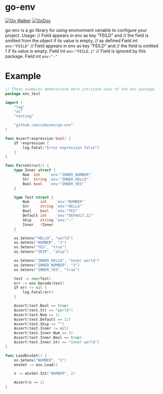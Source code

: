 # go-env

[![Go Walker](https://img.shields.io/badge/Go%20Walker-API%20Documentation-green.svg?style=flat)](https://gowalker.org/github.com/sakeven/go-env)
[![GoDoc](https://img.shields.io/badge/GoDoc-API%20Documentation-blue.svg?style=flat)](http://godoc.org/github.com/sakeven/go-env)


go-env is a go library for using environment variable to configure your project.
Usage:
    // Field appears in env as key "FEILD" and
    // the field is omitted from the object if its value is empty,
    // as defined
    Field int `env:"FEILD"`
    // Field appears in env as key "FEILD" and
    // the field is omitted 1 if its value is empty.
    Field int `env:"FEILD,1"`
    // Field is ignored by this package.
    Field int `env:"-"`

# Example

```go
// These examples demonstrate more intricate uses of the env package.
package env_test

import (
    "log"
    "os"
    "testing"

    "github.com/sakeven/go-env"
)

func Assert(expression bool) {
    if !expression {
        log.Fatal("Error expression false")
    }
}

func ParseStruct() {
    type Inner struct {
        Num  int    `env:"INNER_NUMBER"`
        Str  string `env:"INNER_HELLO"`
        Bool bool   `env:"INNER_YES"`
    }

    type Test struct {
        Num     int    `env:"NUMBER"`
        Str     string `env:"HELLO"`
        Bool    bool   `env:"YES"`
        Default int    `env:"DEFAULT,12"`
        Skip    string `env:"-"`
        Inner   *Inner
    }

    os.Setenv("HELLO", "world")
    os.Setenv("NUMBER", "1")
    os.Setenv("YES", "true")
    os.Setenv("SKIP", "skip")

    os.Setenv("INNER_HELLO", "inner world")
    os.Setenv("INNER_NUMBER", "3")
    os.Setenv("INNER_YES", "true")

    test := new(Test)
    err := env.Decode(test)
    if err != nil {
        log.Fatal(err)
    }

    Assert(test.Bool == true)
    Assert(test.Str == "world")
    Assert(test.Num == 1)
    Assert(test.Default == 12)
    Assert(test.Skip == "")
    Assert(test.Inner != nil)
    Assert(test.Inner.Num == 3)
    Assert(test.Inner.Bool == true)
    Assert(test.Inner.Str == "inner world")
}

func LoadEnvSet() {
    os.Setenv("NUMBER", "1")
    envSet := env.Load()

    n := envSet.Int("NUMBER", 2)

    Assert(n == 2)
}

```